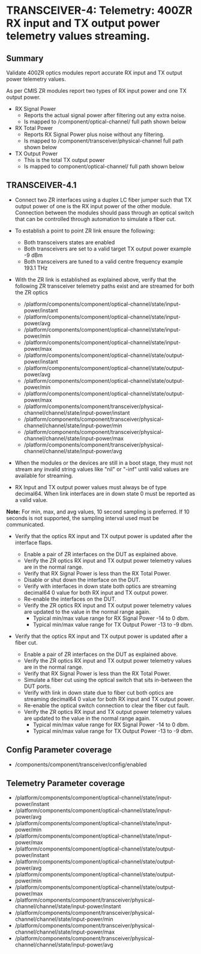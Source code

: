 # TRANSCEIVER-4: Telemetry: 400ZR RX input and TX output power telemetry values streaming. 

## Summary

Validate 400ZR optics modules report accurate RX input and TX output power
telemetry values.

As per CMIS ZR modules report two types of RX input power and one TX output
power.
* RX Signal Power
  * Reports the actual signal power after filtering out any extra noise.
  * Is mapped to /component/optical-channel/ full path shown below
* RX Total Power
  * Reports RX Signal Power plus noise without any filtering.
  * Is mapped to /component/transceiver/physical-channel full path shown below
* TX Output Power
  * This is the total TX output power
  * Is mapped to component/optical-channel/ full path shown below


## TRANSCEIVER-4.1

*   Connect two ZR interfaces using a duplex LC fiber jumper such that TX
    output power of one is the RX input power of the other module. Connection
    between the modules should pass through an optical switch that can be
    controlled through automation to simulate a fiber cut.  
*   To establish a point to point ZR link ensure the following:
      * Both transceivers states are enabled
      * Both transceivers are set to a valid target TX output power
        example -9 dBm
      * Both transceivers are tuned to a valid centre frequency
        example 193.1 THz
*   With the ZR link is established as explained above, verify that the
    following ZR transceiver telemetry paths exist and are streamed for both
    the ZR optics
    *   /platform/components/component/optical-channel/state/input-power/instant
    *   /platform/components/component/optical-channel/state/input-power/avg
    *   /platform/components/component/optical-channel/state/input-power/min
    *   /platform/components/component/optical-channel/state/input-power/max
    *   /platform/components/component/optical-channel/state/output-power/instant
    *   /platform/components/component/optical-channel/state/output-power/avg
    *   /platform/components/component/optical-channel/state/output-power/min
    *   /platform/components/component/optical-channel/state/output-power/max
    *   /platform/components/component/transceiver/physical-channel/channel/state/input-power/instant
    *   /platform/components/component/transceiver/physical-channel/channel/state/input-power/min
    *   /platform/components/component/transceiver/physical-channel/channel/state/input-power/max
    *   /platform/components/component/transceiver/physical-channel/channel/state/input-power/avg

*   When the modules or the devices are still in a boot stage, they must not
    stream any invalid string values like "nil" or "-inf" until valid values
    are available for streaming.

*   RX Input and TX output power values must always be of type decimal64.
    When link interfaces are in down state 0 must be reported as a valid
    value.

**Note:** For min, max, and avg values, 10 second sampling is preferred. If 
          10 seconds is not supported, the sampling interval used must be
          communicated.


*   Verify that the optics RX input and TX output power is updated after the
    interface flaps.

    *   Enable a pair of ZR interfaces on the DUT as explained above.
    *   Verify the ZR optics RX input and TX output power telemetry values are
        in the normal range.
    *   Verify that RX Signal Power is less than the RX Total Power.
    *   Disable or shut down the interface on the DUT.
    *   Verify with interfaces in down state both optics are streaming decimal64 0
        value for both RX input and TX output power.
    *   Re-enable the interfaces on the DUT.
    *   Verify the ZR optics RX input and TX output power telemetry values are
        updated to the value in the normal range again.
        * Typical min/max value range for RX Signal Power -14 to 0 dbm.
        * Typical min/max value range for TX Output Power -13 to -9 dbm.

*   Verify that the optics RX input and TX output power is updated after a
    fiber cut.

    *   Enable a pair of ZR interfaces on the DUT as explained above.
    *   Verify the ZR optics RX input and TX output power telemetry values are
        in the normal range.
    *   Verify that RX Signal Power is less than the RX Total Power.
    *   Simulate a fiber cut using the optical switch that sits in-between the
        DUT ports.
    *   Verify with link in down state due to fiber cut both optics are streaming
        decimal64 0 value for both RX input and TX output power.
    *   Re-enable the optical switch connection to clear the fiber cut fault.
    *   Verify the ZR optics RX input and TX output power telemetry values are
        updated to the value in the normal range again.
        * Typical min/max value range for RX Signal Power -14 to 0 dbm.
        * Typical min/max value range for TX Output Power -13 to -9 dbm.

## Config Parameter coverage

*   /components/component/transceiver/config/enabled

## Telemetry Parameter coverage

*   /platform/components/component/optical-channel/state/input-power/instant
*   /platform/components/component/optical-channel/state/input-power/avg
*   /platform/components/component/optical-channel/state/input-power/min
*   /platform/components/component/optical-channel/state/input-power/max
*   /platform/components/component/optical-channel/state/output-power/instant
*   /platform/components/component/optical-channel/state/output-power/avg
*   /platform/components/component/optical-channel/state/output-power/min
*   /platform/components/component/optical-channel/state/output-power/max
*   /platform/components/component/transceiver/physical-channel/channel/state/input-power/instant
*   /platform/components/component/transceiver/physical-channel/channel/state/input-power/min
*   /platform/components/component/transceiver/physical-channel/channel/state/input-power/max
*   /platform/components/component/transceiver/physical-channel/channel/state/input-power/avg
